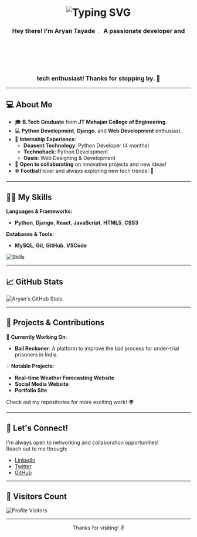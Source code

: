 <h1 align="center">
  <img src="https://readme-typing-svg.demolab.com?font=Fira+Code&weight=500&size=30&duration=2000&pause=3000&color=F7F7F7&width=435&lines=Hello+there%2C+I'm+Aryan!;Hola%2C+soy+Aryan!;%E3%81%93%E3%82%93%E3%81%AB%E3%81%A1%E3%81%AF%E3%80%81%E3%82%A2%E3%83%AA%E3%82%A2%E3%83%B3%E3%81%A7%E3%81%99%EF%BC%81;Hello+there%2C+I'm+Aryan!;+Bonjour%2C+je+suis+Aryan!;Cze%C5%9B%C4%87%2C+jestem+Aryan!;%D0%9F%D1%80%D0%B8%D0%B2%D0%B5%D1%82%2C+%D1%8F+%D0%90%D1%80%D1%8C%D1%8F%D0%BD!;Hello+there%2C+I'm+Aryan!;+Ol%C3%A1%2C+eu+sou+Aryan!" 
       alt="Typing SVG" />
</h1>

<h3 align="center">
  Hey there! I'm Aryan Tayade <img width="3%" src="https://media.tenor.com/e3GqicbfhMYAAAAi/get-greeting-get-greetings.gif">  
  A passionate developer and tech enthusiast! Thanks for stopping by. 🌟
</h3>

---

## 💻 **About Me**

- 🎓 **B.Tech Graduate** from **JT Mahajan College of Engineering**.  
- 💻 **Python Development**, **Django**, and **Web Development** enthusiast.
- 🌟 **Internship Experience**:  
  - **Deasent Technology**: Python Developer (4 months)  
  - **Technohack**: Python Development  
  - **Oasis**: Web Designing & Development
- 🔄 **Open to collaborating** on innovative projects and new ideas!  
- ⚽ **Football** lover and always exploring new tech trends! 🚀

---

## 🧑‍💻 **My Skills**

**Languages & Frameworks:**

- **Python**, **Django**, **React**, **JavaScript**, **HTML5**, **CSS3**

**Databases & Tools:**

- **MySQL**, **Git**, **GitHub**, **VSCode**

![Skills](https://skillicons.dev/icons?i=python,django,mysql,html,css,javascript,react,git,github,vscode&theme=dark)

---

## 📈 **GitHub Stats**

![Aryan's GitHub Stats](https://github-readme-stats.vercel.app/api?username=aryan-tayade&count_private=true&show_icons=true&hide_title=true&hide=prs&theme=tokyonight)

---

## 🚀 **Projects & Contributions**

🔧 **Currently Working On**:  
- **Bail Reckoner**: A platform to improve the bail process for under-trial prisoners in India.

💡 **Notable Projects**:
- **Real-time Weather Forecasting Website**  
- **Social Media Website**  
- **Portfolio Site**  

Check out my repositories for more exciting work! 🌍

---

## 💬 **Let's Connect!**

I'm always open to networking and collaboration opportunities!  
Reach out to me through:

- [LinkedIn](https://www.linkedin.com/in/aryantayade)
- [Twitter](https://twitter.com/aryan_tayade)
- [GitHub](https://github.com/aryan-tayade)

---

## 🎯 **Visitors Count**

![Profile Visitors](https://komarev.com/ghpvc/?username=aryan-tayade&label=Visitors&color=0088cc&style=flat-square)

---

<p align="center">Thanks for visiting! ✌️</p>
